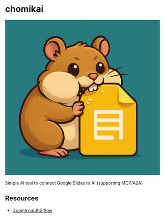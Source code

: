 # chomikai

![Chomikai](chomikai.png)

Simple AI tool to connect Google Slides to AI (supporting MCP/A2A)

## Resources

- [Google oauth2 flow](https://developers.google.com/identity/protocols/oauth2/web-server)
